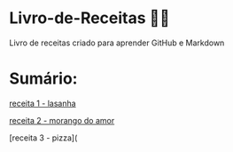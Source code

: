 # Livro-de-Receitas 👩‍🍳
Livro de receitas criado para aprender GitHub e Markdown
# Sumário: 
[receita 1 - lasanha](leia-me.md)

[receita 2 - morango do amor](morango.md)

[receita 3 - pizza](
